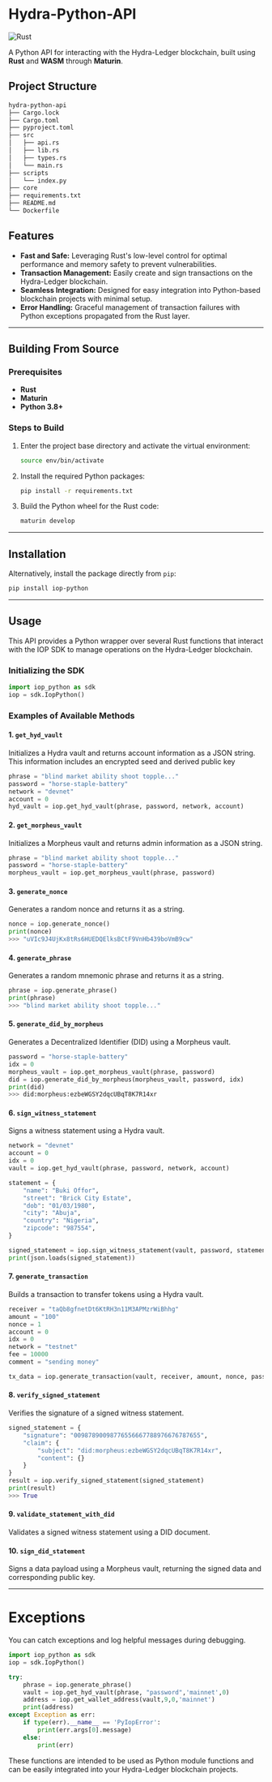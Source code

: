# **Hydra-Python-API** 
![Rust](./core/wHyd.jpg)


A Python API for interacting with the Hydra-Ledger blockchain, built using **Rust** and **WASM** through **Maturin**.

## **Project Structure**

```bash
hydra-python-api
├── Cargo.lock
├── Cargo.toml
├── pyproject.toml
├── src
│   ├── api.rs
│   ├── lib.rs
│   ├── types.rs
│   └── main.rs
├── scripts
│   └── index.py
├── core
├── requirements.txt
├── README.md
└── Dockerfile
```

## **Features**
- **Fast and Safe:** Leveraging Rust's low-level control for optimal performance and memory safety to prevent vulnerabilities.
- **Transaction Management:** Easily create and sign transactions on the Hydra-Ledger blockchain.
- **Seamless Integration:** Designed for easy integration into Python-based blockchain projects with minimal setup.
- **Error Handling:** Graceful management of transaction failures with Python exceptions propagated from the Rust layer.

---

## **Building From Source**

### Prerequisites
- **Rust**
- **Maturin**
- **Python 3.8+**

### Steps to Build

1. Enter the project base directory and activate the virtual environment:
   ```bash
   source env/bin/activate
   ```
2. Install the required Python packages:
   ```bash
   pip install -r requirements.txt
   ```
3. Build the Python wheel for the Rust code:
   ```bash
   maturin develop
   ```

---

## **Installation**

Alternatively, install the package directly from `pip`:

```bash
pip install iop-python
```

---

## **Usage**

This API provides a Python wrapper over several Rust functions that interact with the IOP SDK to manage operations on the Hydra-Ledger blockchain.

### **Initializing the SDK**

```python
import iop_python as sdk
iop = sdk.IopPython()
```

### **Examples of Available Methods**

#### **1. `get_hyd_vault`**  
Initializes a Hydra vault and returns account information as a JSON string. This information includes an encrypted seed and derived public key

```python
phrase = "blind market ability shoot topple..."
password = "horse-staple-battery"
network = "devnet"
account = 0
hyd_vault = iop.get_hyd_vault(phrase, password, network, account)
```

#### **2. `get_morpheus_vault`**  
Initializes a Morpheus vault and returns admin information as a JSON string.

```python
phrase = "blind market ability shoot topple..."
password = "horse-staple-battery"
morpheus_vault = iop.get_morpheus_vault(phrase, password)
```

#### **3. `generate_nonce`**  
Generates a random nonce and returns it as a string.

```python
nonce = iop.generate_nonce()
print(nonce)
>>> "uVIc9J4UjKx8tRs6HUEDQElksBCtF9VnHb439boVmB9cw"
```

#### **4. `generate_phrase`**  
Generates a random mnemonic phrase and returns it as a string.

```python
phrase = iop.generate_phrase()
print(phrase)
>>> "blind market ability shoot topple..."
```

#### **5. `generate_did_by_morpheus`**  
Generates a Decentralized Identifier (DID) using a Morpheus vault.

```python
password = "horse-staple-battery"
idx = 0
morpheus_vault = iop.get_morpheus_vault(phrase, password)
did = iop.generate_did_by_morpheus(morpheus_vault, password, idx)
print(did)
>>> did:morpheus:ezbeWGSY2dqcUBqT8K7R14xr
```

#### **6. `sign_witness_statement`**  
Signs a witness statement using a Hydra vault.

```python
network = "devnet"
account = 0
idx = 0
vault = iop.get_hyd_vault(phrase, password, network, account)

statement = {
    "name": "Buki Offor",
    "street": "Brick City Estate",
    "dob": "01/03/1980",
    "city": "Abuja",
    "country": "Nigeria",
    "zipcode": "987554",
}

signed_statement = iop.sign_witness_statement(vault, password, statement, idx)
print(json.loads(signed_statement))
```

#### **7. `generate_transaction`**  
Builds a transaction to transfer tokens using a Hydra vault.

```python
receiver = "taQb8gfnetDt6KtRH3n11M3APMzrWiBhhg"
amount = "100"
nonce = 1
account = 0
idx = 0
network = "testnet"
fee = 10000
comment = "sending money"

tx_data = iop.generate_transaction(vault, receiver, amount, nonce, password, account, idx, network, comment, fee)
```

#### **8. `verify_signed_statement`**  
Verifies the signature of a signed witness statement.

```python
signed_statement = {
    "signature": "00987890098776556667788976676787655",
    "claim": {
        "subject": "did:morpheus:ezbeWGSY2dqcUBqT8K7R14xr",
        "content": {}
    }
}
result = iop.verify_signed_statement(signed_statement)
print(result)
>>> True
```

#### **9. `validate_statement_with_did`**  
Validates a signed witness statement using a DID document.

#### **10. `sign_did_statement`**  
Signs a data payload using a Morpheus vault, returning the signed data and corresponding public key.

---

# **Exceptions**
You can catch exceptions and log helpful messages during debugging.
```python
import iop_python as sdk
iop = sdk.IopPython()

try:
    phrase = iop.generate_phrase()
    vault = iop.get_hyd_vault(phrase, "password",'mainnet',0)
    address = iop.get_wallet_address(vault,9,0,'mainnet')
    print(address)
except Exception as err:
    if type(err).__name__ == 'PyIopError':
        print(err.args[0].message)
    else:
        print(err)
```



These functions are intended to be used as Python module functions and can be easily integrated into your Hydra-Ledger blockchain projects.
